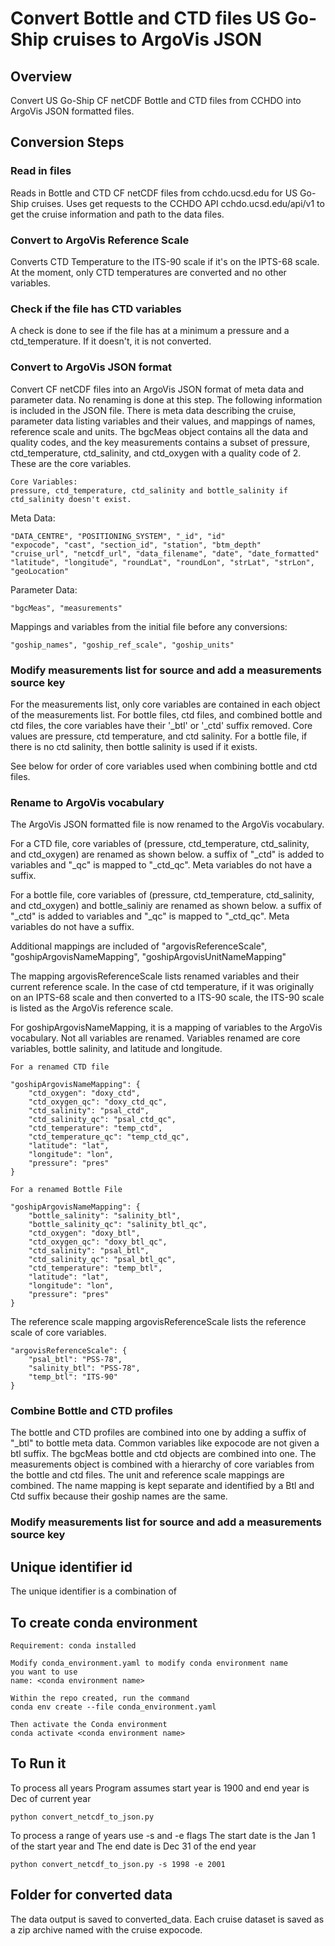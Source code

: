 # Convert Bottle and CTD files US Go-Ship cruises to ArgoVis JSON

## Overview

Convert US Go-Ship CF netCDF Bottle and CTD files from CCHDO into ArgoVis JSON
formatted files.

## Conversion Steps

### Read in files

Reads in Bottle and CTD CF netCDF files from cchdo.ucsd.edu for US Go-Ship
cruises. Uses get requests to the CCHDO API cchdo.ucsd.edu/api/v1 to get the
cruise information and path to the data files.

### Convert to ArgoVis Reference Scale

Converts CTD Temperature to the ITS-90 scale if it's on the IPTS-68 scale. At
the moment, only CTD temperatures are converted and no other variables.

### Check if the file has CTD variables

A check is done to see if the file has at a minimum a pressure and a
ctd_temperature. If it doesn't, it is not converted.

### Convert to ArgoVis JSON format

Convert CF netCDF files into an ArgoVis JSON format of meta data and parameter
data. No renaming is done at this step. The following information is included in
the JSON file. There is meta data describing the cruise, parameter data listing
variables and their values, and mappings of names, reference scale and units.
The bgcMeas object contains all the data and quality codes, and the key
measurements contains a subset of pressure, ctd_temperature, ctd_salinity, and
ctd_oxygen with a quality code of 2. These are the core variables.

    Core Variables:
    pressure, ctd_temperature, ctd_salinity and bottle_salinity if ctd_salinity doesn't exist.

Meta Data:

    "DATA_CENTRE", "POSITIONING_SYSTEM", "_id", "id"
    "expocode", "cast", "section_id", "station", "btm_depth"
    "cruise_url", "netcdf_url", "data_filename", "date", "date_formatted"
    "latitude", "longitude", "roundLat", "roundLon", "strLat", "strLon", "geoLocation"

Parameter Data:

    "bgcMeas", "measurements"

Mappings and variables from the initial file before any conversions:

    "goship_names", "goship_ref_scale", "goship_units"

### Modify measurements list for source and add a measurements source key

For the measurements list, only core variables are contained in each object of
the measurements list. For bottle files, ctd files, and combined bottle and ctd
files, the core variables have their '\_btl' or '\_ctd' suffix removed. Core
values are pressure, ctd temperature, and ctd salinity. For a bottle file, if
there is no ctd salinity, then bottle salinity is used if it exists.

See below for order of core variables used when combining bottle and ctd files.

### Rename to ArgoVis vocabulary

The ArgoVis JSON formatted file is now renamed to the ArgoVis vocabulary.

For a CTD file, core variables of (pressure, ctd_temperature, ctd_salinity, and
ctd_oxygen) are renamed as shown below. a suffix of "\_ctd" is added to
variables and "\_qc" is mapped to "\_ctd_qc". Meta variables do not have a
suffix.

For a bottle file, core variables of (pressure, ctd_temperature, ctd_salinity,
and ctd_oxygen) and bottle_saliniy are renamed as shown below. a suffix of
"\_ctd" is added to variables and "\_qc" is mapped to "\_ctd_qc". Meta variables
do not have a suffix.

Additional mappings are included of "argovisReferenceScale",
"goshipArgovisNameMapping", "goshipArgovisUnitNameMapping"

The mapping argovisReferenceScale lists renamed variables and their current
reference scale. In the case of ctd temperature, if it was originally on an
IPTS-68 scale and then converted to a ITS-90 scale, the ITS-90 scale is listed
as the ArgoVis reference scale.

For goshipArgovisNameMapping, it is a mapping of variables to the ArgoVis
vocabulary. Not all variables are renamed. Variables renamed are core variables,
bottle salinity, and latitude and longitude.

    For a renamed CTD file

    "goshipArgovisNameMapping": {
        "ctd_oxygen": "doxy_ctd",
        "ctd_oxygen_qc": "doxy_ctd_qc",
        "ctd_salinity": "psal_ctd",
        "ctd_salinity_qc": "psal_ctd_qc",
        "ctd_temperature": "temp_ctd",
        "ctd_temperature_qc": "temp_ctd_qc",
        "latitude": "lat",
        "longitude": "lon",
        "pressure": "pres"
    }

    For a renamed Bottle File

    "goshipArgovisNameMapping": {
        "bottle_salinity": "salinity_btl",
        "bottle_salinity_qc": "salinity_btl_qc",
        "ctd_oxygen": "doxy_btl",
        "ctd_oxygen_qc": "doxy_btl_qc",
        "ctd_salinity": "psal_btl",
        "ctd_salinity_qc": "psal_btl_qc",
        "ctd_temperature": "temp_btl",
        "latitude": "lat",
        "longitude": "lon",
        "pressure": "pres"
    }

The reference scale mapping argovisReferenceScale lists the reference scale of
core variables.

    "argovisReferenceScale": {
        "psal_btl": "PSS-78",
        "salinity_btl": "PSS-78",
        "temp_btl": "ITS-90"
    }

### Combine Bottle and CTD profiles

The bottle and CTD profiles are combined into one by adding a suffix of "\_btl"
to bottle meta data. Common variables like expocode are not given a btl suffix.
The bgcMeas bottle and ctd objects are combined into one. The measurements
object is combined with a hierarchy of core variables from the bottle and ctd
files. The unit and reference scale mappings are combined. The name mapping is
kept separate and identified by a Btl and Ctd suffix because their goship names
are the same.

### Modify measurements list for source and add a measurements source key

## Unique identifier id

The unique identifier is a combination of <expocode>_<station>_<cast>

## To create conda environment

    Requirement: conda installed

    Modify conda_environment.yaml to modify conda environment name
    you want to use
    name: <conda environment name>

    Within the repo created, run the command
    conda env create --file conda_environment.yaml

    Then activate the Conda environment
    conda activate <conda environment name>

## To Run it

To process all years
    Program assumes start year is 1900 and end year is Dec of current year

    python convert_netcdf_to_json.py

To process a range of years use -s and -e flags
The start date is the Jan 1 of the start year and
The end date is Dec 31 of the end year

    python convert_netcdf_to_json.py -s 1998 -e 2001


## Folder for converted data

The data output is saved to converted_data. Each cruise dataset is saved as a
zip archive named with the cruise expocode.
